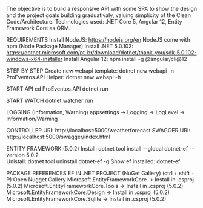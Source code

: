 The objective is to build a responsive API with some SPA to show the design and the project goals building graduativaly, valuing simplicity of the Clean Code/Architecture. 
Technologies used: .NET Core 5, Angular 12, Entity Framework Core as ORM.

REQUIREMENTS
Install NodeJS: https://nodejs.org/en NodeJS come with npm (Node Package Manager)
Install .NET 5.0.102: https://dotnet.microsoft.com/pt-br/download/dotnet/thank-you/sdk-5.0.102-windows-x64-installer
Install Angular 12: npm install -g @angular/cli@12

STEP BY STEP 
Create new webapi template: dotnet new webapi -n ProEventos.API 
Helper: dotnet new webapi -h

START API
cd ProEventos.API
dotnet run

START WATCH
dotnet watcher run

LOGGING (Information, Warning)
appsettings -> Logging -> LogLevel -> Information/Warning

CONTROLLER URI: http://localhost:5000/weatherforecast
SWAGGER URI:  http://localhost:5000/swagger/index.html

ENTITY FRAMEWORK (5.0.2)
Install: dotnet tool install --global dotnet-ef --version 5.0.2  
Unistall: dotnet tool uninstall dotnet-ef -g
Show ef installed: dotnet-ef

PACKAGE REFERENCES EF IN .NET PROJECT (NuGet Gallery)
(ctrl + shift + P) Open Nugget Gallery 
Microsoft.EntityFrameworkCore           -> Install in .csproj (5.0.2)
Microsoft.EntityFrameworkCore.Tools     -> Install in .csproj (5.0.2)
Microsoft.EntityFrameworkCore.Design    -> Install in .csproj (5.0.2)
Microsoft.EntityFrameworkCore.Sqlite    -> Install in .csproj (5.0.2)